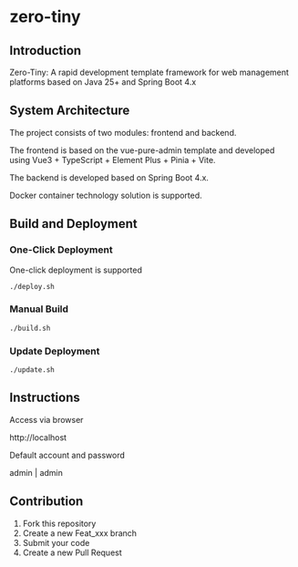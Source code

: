 # zero-tiny

## Introduction

Zero-Tiny: A rapid development template framework for web management platforms based on Java 25+ and Spring Boot 4.x

## System Architecture

The project consists of two modules: frontend and backend.

The frontend is based on the vue-pure-admin template and developed using Vue3 + TypeScript + Element Plus + Pinia + Vite.

The backend is developed based on Spring Boot 4.x.

Docker container technology solution is supported.

## Build and Deployment

### One-Click Deployment

One-click deployment is supported

```shell
./deploy.sh
```

### Manual Build

```shell
./build.sh
```

### Update Deployment

```shell
./update.sh
```

## Instructions

Access via browser

http://localhost

Default account and password

admin | admin

## Contribution

1. Fork this repository
2. Create a new Feat_xxx branch
3. Submit your code
4. Create a new Pull Request
